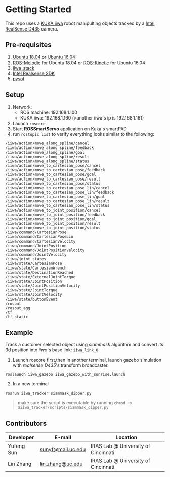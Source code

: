 # Getting Started

This repo uses a [KUKA iiwa](https://www.kuka.com/en-us/products/robotics-systems/industrial-robots/lbr-iiwa) robot manipulting objects tracked by a [Intel RealSense D435](https://www.intelrealsense.com/depth-camera-d435/) camera.  

## Pre-requisites
1. [Ubuntu 18.04](http://releases.ubuntu.com/18.04/) or [Ubuntu 16.04](http://releases.ubuntu.com/16.04/)
2. [ROS-Melodic](http://wiki.ros.org/melodic) for Ubuntu 18.04 or [ROS-Kinetic](http://wiki.ros.org/kinetic) for Ubuntu 16.04
3. [iiwa_stack](https://github.com/IRASatUC/iiwa_stack)
4. [Intel Realsense SDK](https://github.com/IntelRealSense/librealsense)
5. [pysot](https://github.com/STVIR/pysot)

## Setup
1. Network:
    - ROS machine: 192.168.1.100
    - KUKA iiwa: 192.168.1.160 (>another iiwa's ip is 192.168.1.161)
2. Launch `roscore`
3. Start **ROSSmartServo** application on Kuka's smartPAD
4. run `rostopic list` to verify everything looks similar to the following:
```console
/iiwa/action/move_along_spline/cancel
/iiwa/action/move_along_spline/feedback
/iiwa/action/move_along_spline/goal
/iiwa/action/move_along_spline/result
/iiwa/action/move_along_spline/status
/iiwa/action/move_to_cartesian_pose/cancel
/iiwa/action/move_to_cartesian_pose/feedback
/iiwa/action/move_to_cartesian_pose/goal
/iiwa/action/move_to_cartesian_pose/result
/iiwa/action/move_to_cartesian_pose/status
/iiwa/action/move_to_cartesian_pose_lin/cancel
/iiwa/action/move_to_cartesian_pose_lin/feedback
/iiwa/action/move_to_cartesian_pose_lin/goal
/iiwa/action/move_to_cartesian_pose_lin/result
/iiwa/action/move_to_cartesian_pose_lin/status
/iiwa/action/move_to_joint_position/cancel
/iiwa/action/move_to_joint_position/feedback
/iiwa/action/move_to_joint_position/goal
/iiwa/action/move_to_joint_position/result
/iiwa/action/move_to_joint_position/status
/iiwa/command/CartesianPose
/iiwa/command/CartesianPoseLin
/iiwa/command/CartesianVelocity
/iiwa/command/JointPosition
/iiwa/command/JointPositionVelocity
/iiwa/command/JointVelocity
/iiwa/joint_states
/iiwa/state/CartesianPose
/iiwa/state/CartesianWrench
/iiwa/state/DestinationReached
/iiwa/state/ExternalJointTorque
/iiwa/state/JointPosition
/iiwa/state/JointPositionVelocity
/iiwa/state/JointTorque
/iiwa/state/JointVelocity
/iiwa/state/buttonEvent
/rosout
/rosout_agg
/tf
/tf_static
```

## Example
Track a customer selected object using *siammask* algorithm and convert its 3d position into *iiwa*'s base link: `iiwa_link_0`
1. Launch roscore first,then in another terminal, launch gazebo simulation with *realsense D435*'s transform broadcaster.
```console
roslaunch iiwa_gazebo iiwa_gazebo_with_sunrise.launch
```
2. In a new terminal
```console
rosrun iiwa_tracker siammask_dipper.py
```
> make sure the script is executable by running `chmod +x $iiwa_tracker/scripts/siammask_dipper.py`


## Contributors
| Developer      | E-mail | Location
| ----------- | ----------- | ----------------------------- |
|Yufeng Sun | sunyf@mail.uc.edu | IRAS Lab @ University of Cincinnati |
|Lin Zhang | lin.zhang@uc.edu | IRAS Lab @ University of Cincinnati |
